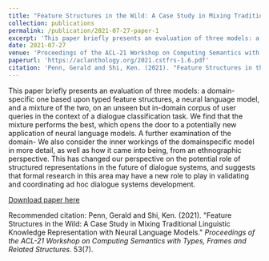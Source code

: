 ```yaml
---
title: "Feature Structures in the Wild: A Case Study in Mixing Traditional Linguistic Knowledge Representation with Neural Language Models"
collection: publications
permalink: /publication/2021-07-27-paper-1
excerpt: 'This paper briefly presents an evaluation of three models: a domain-specific one based upon typed feature structures, a neural language model, and a mixture of the two, on an unseen but in-domain corpus of user queries in the context of a dialogue classification task. We find that the mixture performs the best, which opens the door to a potentially new application of neural language models. A further examination of the domain- We also consider the inner workings of the domainspecific model in more detail, as well as how it came into being, from an ethnographic perspective. This has changed our perspective on the potential role of structured representations in the future of dialogue systems, and suggests that formal research in this area may have a new role to play in validating and coordinating ad hoc dialogue systems development.'
date: 2021-07-27
venue: 'Proceedings of the ACL-21 Workshop on Computing Semantics with Types, Frames and Related Structures'
paperurl: 'https://aclanthology.org/2021.cstfrs-1.6.pdf'
citation: 'Penn, Gerald and Shi, Ken. (2021). "Feature Structures in the Wild: A Case Study in Mixing Traditional Linguistic Knowledge Representation with Neural Language Models." <i>Proceedings of the ACL-21 Workshop on Computing Semantics with Types, Frames and Related Structures</i>. 53(7).'
---
```

This paper briefly presents an evaluation of three models: a domain-specific one based upon typed feature structures, a neural language model, and a mixture of the two, on an unseen but in-domain corpus of user queries in the context of a dialogue classification task. We find that the mixture performs the best, which opens the door to a potentially new application of neural language models. A further examination of the domain- We also consider the inner workings of the domainspecific model in more detail, as well as how it came into being, from an ethnographic perspective. This has changed our perspective on the potential role of structured representations in the future of dialogue systems, and suggests that formal research in this area may have a new role to play in validating and coordinating ad hoc dialogue systems development.

[Download paper here](https://aclanthology.org/2021.cstfrs-1.6.pdf)

Recommended citation: Penn, Gerald and Shi, Ken. (2021). "Feature Structures in the Wild: A Case Study in Mixing Traditional Linguistic Knowledge Representation with Neural Language Models." <i>Proceedings of the ACL-21 Workshop on Computing Semantics with Types, Frames and Related Structures</i>. 53(7).